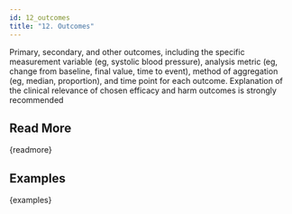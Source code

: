 ```yaml
---
id: 12_outcomes
title: "12. Outcomes"
---
```

Primary, secondary, and other outcomes, including the specific measurement variable (eg, systolic blood pressure), analysis metric (eg, change from baseline, final value, time to event), method of aggregation (eg, median, proportion), and time point for each outcome. Explanation of the clinical relevance of chosen efficacy and harm outcomes is strongly recommended

## Read More

{readmore}

## Examples

{examples}